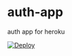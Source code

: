 # auth-app
auth app for heroku


[![Deploy](https://www.herokucdn.com/deploy/button.png)](https://heroku.com/deploy)
